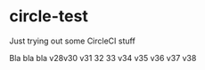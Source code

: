 # circle-test

Just trying out some CircleCI stuff

Bla bla bla v28v30
v31
32
33
v34
v35
v36
v37
v38
